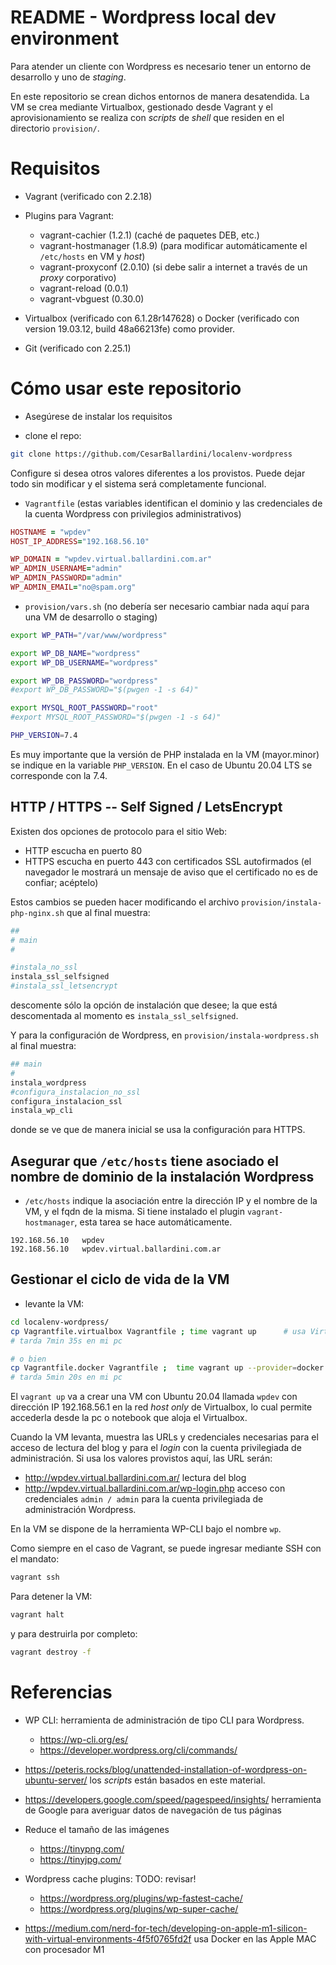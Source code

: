# README - Wordpress local dev environment

Para atender un cliente con Wordpress es necesario tener un entorno de desarrollo y uno de _staging_.

En este repositorio se crean dichos entornos de manera desatendida.  La VM se crea mediante Virtualbox, gestionado desde Vagrant
y el aprovisionamiento se realiza con _scripts_ de _shell_ que residen en el directorio `provision/`.

# Requisitos

* Vagrant (verificado con 2.2.18)

* Plugins para Vagrant:

  * vagrant-cachier (1.2.1) (caché de paquetes DEB, etc.)
  * vagrant-hostmanager (1.8.9) (para modificar automáticamente el `/etc/hosts` en VM y _host_)
  * vagrant-proxyconf (2.0.10) (si debe salir a internet a través de un _proxy_ corporativo)
  * vagrant-reload (0.0.1)
  * vagrant-vbguest (0.30.0)

* Virtualbox (verificado con 6.1.28r147628) o Docker (verificado con version 19.03.12, build 48a66213fe) como provider.

* Git (verificado con 2.25.1)

# Cómo usar este repositorio

* Asegúrese de instalar los requisitos

* clone el repo:

```bash
git clone https://github.com/CesarBallardini/localenv-wordpress
```

Configure si desea otros valores diferentes a los provistos.  Puede dejar todo sin modificar y el sistema será completamente funcional.

* `Vagrantfile` (estas variables identifican el dominio y las credenciales de la cuenta Wordpress con privilegios administrativos)

```ruby
HOSTNAME = "wpdev"
HOST_IP_ADDRESS="192.168.56.10"

WP_DOMAIN = "wpdev.virtual.ballardini.com.ar"
WP_ADMIN_USERNAME="admin"
WP_ADMIN_PASSWORD="admin"
WP_ADMIN_EMAIL="no@spam.org"
```

* `provision/vars.sh` (no debería ser necesario cambiar nada aquí para una VM de desarrollo o staging)

```bash
export WP_PATH="/var/www/wordpress"

export WP_DB_NAME="wordpress"
export WP_DB_USERNAME="wordpress"

export WP_DB_PASSWORD="wordpress"
#export WP_DB_PASSWORD="$(pwgen -1 -s 64)"

export MYSQL_ROOT_PASSWORD="root"
#export MYSQL_ROOT_PASSWORD="$(pwgen -1 -s 64)"

PHP_VERSION=7.4
```

Es muy importante que la versión de PHP instalada en la VM (mayor.minor) se indique en la variable `PHP_VERSION`. 
En el caso de Ubuntu 20.04 LTS se corresponde con la 7.4.

## HTTP / HTTPS -- Self Signed / LetsEncrypt


Existen dos opciones de protocolo para el sitio Web:
 * HTTP escucha en puerto 80
 * HTTPS escucha en puerto 443 con certificados SSL autofirmados (el navegador le mostrará un mensaje de aviso que el certificado no es de confiar; acéptelo)

Estos cambios se pueden hacer modificando el archivo `provision/instala-php-nginx.sh` que al final muestra:

```bash
##
# main
#

#instala_no_ssl
instala_ssl_selfsigned
#instala_ssl_letsencrypt
```

descomente sólo la opción de instalación que desee; la que está descomentada al momento es `instala_ssl_selfsigned`.

Y para la configuración de Wordpress, en `provision/instala-wordpress.sh` al final muestra:

```bash
## main
#
instala_wordpress
#configura_instalacion_no_ssl
configura_instalacion_ssl
instala_wp_cli
```

donde se ve que de manera inicial se usa la configuración para HTTPS.

## Asegurar que `/etc/hosts` tiene asociado el nombre de dominio de la instalación Wordpress

* `/etc/hosts` indique la asociación entre la dirección IP y el nombre de la VM, y el fqdn de la misma.  Si tiene instalado el plugin `vagrant-hostmanager`, esta tarea se hace automáticamente.

```text
192.168.56.10	wpdev
192.168.56.10	wpdev.virtual.ballardini.com.ar
```

## Gestionar el ciclo de vida de la VM

* levante la VM:

```bash
cd localenv-wordpress/
cp Vagrantfile.virtualbox Vagrantfile ; time vagrant up      # usa Virtualbox como provider
# tarda 7min 35s en mi pc

# o bien
cp Vagrantfile.docker Vagrantfile ;  time vagrant up --provider=docker # usa Docker como provider, ej. en una Apple MAC con procesador M1
# tarda 5min 20s en mi pc

```

El `vagrant up` va a crear una VM con Ubuntu 20.04 llamada `wpdev` con dirección IP 192.168.56.1 en la red _host only_ de Virtualbox, lo cual permite accederla 
desde la pc o notebook que aloja el Virtualbox.

Cuando la VM levanta, muestra las URLs y credenciales necesarias para el acceso de lectura del blog y para el _login_ con la cuenta privilegiada de administración.
Si usa los valores provistos aquí, las URL serán:

* http://wpdev.virtual.ballardini.com.ar/ lectura del blog
* http://wpdev.virtual.ballardini.com.ar/wp-login.php acceso con credenciales `admin / admin` para la cuenta privilegiada de administración Wordpress.

En la VM se dispone de la herramienta WP-CLI bajo el nombre `wp`.

Como siempre en el caso de Vagrant, se puede ingresar mediante SSH con el mandato:

```bash
vagrant ssh
```

Para detener la VM:

```bash
vagrant halt
```

y para destruirla por completo:

```bash
vagrant destroy -f
```

# Referencias

* WP CLI: herramienta de administración de tipo CLI para Wordpress.
  * https://wp-cli.org/es/
  * https://developer.wordpress.org/cli/commands/

* https://peteris.rocks/blog/unattended-installation-of-wordpress-on-ubuntu-server/ los _scripts_ están basados en este material.

* https://developers.google.com/speed/pagespeed/insights/ herramienta de Google para averiguar datos de navegación de tus páginas

* Reduce el tamaño de las imágenes
  * https://tinypng.com/
  * https://tinyjpg.com/

* Wordpress cache plugins:  TODO: revisar!
  * https://wordpress.org/plugins/wp-fastest-cache/
  * https://wordpress.org/plugins/wp-super-cache/

* https://medium.com/nerd-for-tech/developing-on-apple-m1-silicon-with-virtual-environments-4f5f0765fd2f usa Docker en las Apple MAC con procesador M1

